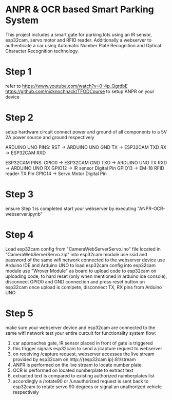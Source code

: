 # ANPR & OCR based Smart Parking System
This project includes a smart gate for parking lots using an IR sensor, esp32cam, servo motor and RFID reader. 
Additionally a webserver to authenticate a car using Automatic Number Plate Recognition and Optical Character Recognition technology.

# Step 1
refer to 
https://www.youtube.com/watch?v=0-4p_QgrdbE
https://github.com/nicknochnack/TFODCourse
to setup ANPR on your device

# Step 2
setup hardware circuit
connect power and ground of all components to a 5V 2A power source and ground respectively

ARDUINO UNO PINS:
RST -> ARDUINO UNO GND
TX -> ESP32CAM TXD
RX -> ESP32CAM RXD

ESP32CAM PINS:
GPIO0 -> ESP32CAM GND
TXD -> ARDUINO UNO TX
RXD -> ARDUINO UNO RX
GPIO12 -> IR sensor Digital Pin
GPIO13 -> EM-18 RFID reader TX Pin
GPIO14 -> Servo Motor Digital Pin

# Step 3
ensure Step 1 is completed
start your webserver by executing "ANPR-OCR-webserver.ipynb"

# Step 4
Load esp32cam config from "CameraWebServerServo.ino" file located in "CameraWebServerServo.zip" into esp32cam module
use ssid and password of the same wifi network connected to the webserver device
use Arduino IDE and Arduino UNO to load esp32cam config into esp32cam module
use "Wrover Module" as board to upload code to esp32cam
on uploading code, to hard reset (only when mentioned in arduino ide console), disconnect GPIO0 and GND connection and press reset button on esp32cam
once upload is comlpete, disconnect TX, RX pins from Arduino UNO

# Step 5
make sure your webserver device and esp32cam are connected to the same wifi network
test your entire curcuit for functionality
system flow:
1. car approaches gate, IR sensor placed in front of gate is triggered
2. this trigger signals esp32cam to send a /capture request to webserver
3. on receiving /capture request, webserver accesses the live stream provided by esp32cam on http://{esp32cam ip}:81/stream
4. ANPR is performed on the live stream to locate number plate
5. OCR is performed on located numberplate to extract text
6. extracted text is compared to existing authorized numberplates list
7. accordingly a /rotate90 or /unauthorized request is sent back to esp32cam to rotate servo 90 degrees or signal an unathorized vehicle respectively
